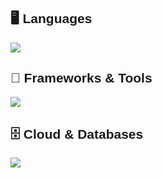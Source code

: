 <p align="center">
<div style="font-family: sans-serif;">
  <h2>🖥️ Languages</h2>
  <img src="https://skillicons.dev/icons?i=java,python,js,ts,ruby,html,css,scss,c,cs" />
  <h2>🧰 Frameworks & Tools</h2>
  <img src="https://skillicons.dev/icons?i=react,redux,angular,tailwind,nextjs,nodejs,rails,django,dotnet,git,docker,gitlab,github"/>

  <h2>🗄️ Cloud & Databases</h2>
  <img src="https://skillicons.dev/icons?i=mongodb,postgres,azure" />

</div>

</p>

<div align=center>
  
<a href="https://alexf.pro/" target="_blank" class="social-link" aria-label="Alexander Fiodorov-Miller's Website">
